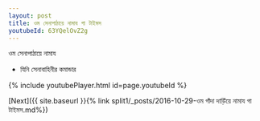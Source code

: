 ```yaml
---
layout: post
title: ওম সেনাপাঠায়ে নামায গা টাইমস
youtubeId: 63YQelOvZ2g
---
```

 
 
 ওম সেনাপাঠায়ে নামায  
 
 -  যিনি সেনাবাহিনীর কমান্ডার 
 
  
 
  
 
 
 
 
 
 


{% include youtubePlayer.html id=page.youtubeId %}
 
[Next]({{ site.baseurl }}{% link  split1/_posts/2016-10-29-ওম গাঁদা দাড়িঁয়ে নামায গা টাইমস.md%})
 
